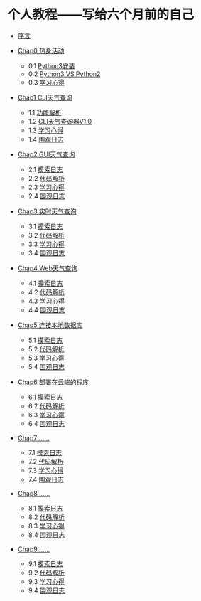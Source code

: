# 个人教程——写给六个月前的自己

* [序言](README.md)

* [Chap0   热身活动](Chap0/note/README.md)

  * 0.1 [Python3安装](Chap0/note/python3setup.md)
  * 0.2 [Python3 VS Python2](Chap0/note/python2and3.md)
  * 0.3 [学习心得](Chap0/note/Summary.md)

* [Chap1   CLI天气查询](Chap1/note/README.md)

  * 1.1 [功能解析](Chap1/note/KeyProblemsOnCityWeatherQueryFromCLI.md)
  * 1.2 [CLI天气查询器V1.0](Chap1/note/CodeAndResult.md)
  * 1.3 [学习心得](Chap1/note/LearningSummaryW1.md)
  * 1.4 [围观日志](Chap1/note/ViewLogMvp.md)

* [Chap2   GUI天气查询](Chap2/note/README.md)

  * 2.1 [摸索日志](Chap2/note/ExploreLog.md)
  * 2.2 [代码解析](Chap2/note/CodeAnalysis.md)
  * 2.3 [学习心得](Chap2/note/LearningSummaryUGI.md)
  * 2.4 [围观日志](Chap2/note/ViewLogUGI.md)


* [Chap3   实时天气查询](Chap3/note/README.md)
  * 3.1 [摸索日志](Chap3/note/QueryWeatherRealtimeTutotial.md)
  * 3.2 [代码解析](Chap3/note/CodeAnalysis.md)
  * 3.3 [学习心得](Chap3/note/LearningSummaryRealtime.md)
  * 3.4 [围观日志](Chap3/note/ViewLogRealtime.md)

* [Chap4 Web天气查询](Chap4/note/README.md)
  * 4.1 [摸索日志](Chap4/note/ExploreLog.md)
  * 4.2 [代码解析](Chap4/note/CodeAnalysis.md)
  * 4.3 [学习心得](Chap4/note/LearningSummary.md)
  * 4.4 [围观日志](Chap4/note/ViewLog.md)

* [Chap5 连接本地数据库](Chap5/note/README.md)
  * 5.1 [摸索日志](Chap5/note/ExploreLog.md)
  * 5.2 [代码解析](Chap5/note/CodeAnalysis.md)
  * 5.3 [学习心得](Chap5/note/LearningSummary.md)
  * 5.4 [围观日志](Chap5/note/ViewLog.md)
* [Chap6 部署在云端的程序](Chap6/note/README.md)
  * 6.1 [摸索日志](Chap6/note/ExploreLog.md)
  * 6.2 [代码解析](Chap6/note/CodeAnalysis.md)
  * 6.3 [学习心得](Chap6/note/LearningSummary.md)
  * 6.4 [围观日志](Chap6/note/ViewLog.md)
* [Chap7 ......](Chap7/note/README.md)
  * 7.1 [摸索日志](Chap7/note/ExploreLog.md)
  * 7.2 [代码解析](Chap7/note/CodeAnalysis.md)
  * 7.3 [学习心得](Chap7/note/LearningSummary.md)
  * 7.4 [围观日志](Chap7/note/ViewLog.md)
* [Chap8 ......](Chap8/note/README.md)
  * 8.1 [摸索日志](Chap8/note/ExploreLog.md)
  * 8.2 [代码解析](Chap8/note/CodeAnalysis.md)
  * 8.3 [学习心得](Chap8/note/LearningSummary.md)
  * 8.4 [围观日志](Chap8/note/ViewLog.md)
* [Chap9 ......](Chap9/note/README.md)
  * 9.1 [摸索日志](Chap9/note/ExploreLog.md)
  * 9.2 [代码解析](Chap9/note/CodeAnalysis.md)
  * 9.3 [学习心得](Chap9/note/LearningSummary.md)
  * 9.4 [围观日志](Chap9/note/ViewLog.md)